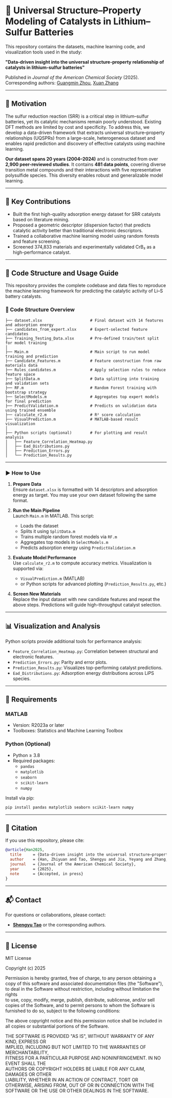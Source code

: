 # 📘 Universal Structure–Property Modeling of Catalysts in Lithium–Sulfur Batteries

This repository contains the datasets, machine learning code, and visualization tools used in the study:

**"Data-driven insight into the universal structure-property relationship of catalysts in lithium-sulfur batteries"**

Published in *Journal of the American Chemical Society* (2025).  
Corresponding authors: [Guangmin Zhou](mailto:guangminzhou@sz.tsinghua.edu.cn), [Xuan Zhang](mailto:xuanzhang@sz.tsinghua.edu.cn)

---

## 🧭 Motivation

The sulfur reduction reaction (SRR) is a critical step in lithium–sulfur batteries, yet its catalytic mechanisms remain poorly understood. Existing DFT methods are limited by cost and specificity. To address this, we develop a data-driven framework that extracts universal structure–property relationships (UQSPRs) from a large-scale, heterogeneous dataset and enables rapid prediction and discovery of effective catalysts using machine learning.

**Our dataset spans 20 years (2004–2024)** and is constructed from over **2,900 peer-reviewed studies**. It contains **481 data points**, covering diverse transition metal compounds and their interactions with five representative polysulfide species. This diversity enables robust and generalizable model learning.

---

## 🚀 Key Contributions

- Built the first high-quality adsorption energy dataset for SRR catalysts based on literature mining.
- Proposed a geometric descriptor (dispersion factor) that predicts catalytic activity better than traditional electronic descriptors.
- Trained a collaborative machine learning model using random forests and feature screening.
- Screened 374,833 materials and experimentally validated CrB₂ as a high-performance catalyst.

---

## 🔧 Code Structure and Usage Guide

This repository provides the complete codebase and data files to reproduce the machine learning framework for predicting the catalytic activity of Li–S battery catalysts.

### 📁 Code Structure Overview

```text
├── dataset.xlsx                     # Final dataset with 14 features and adsorption energy
├── candidates_from_expert.xlsx      # Expert-selected feature candidates
├── Training_Testing_Data.xlsx       # Pre-defined train/test split for model training
│
├── Main.m                           # Main script to run model training and prediction
├── Candidate_Features.m             # Feature construction from raw materials data
├── Rules_candidates.m               # Apply selection rules to reduce feature space
├── SplitData.m                      # Data splitting into training and validation sets
├── RF.m                             # Random Forest training with bootstrap strategy
├── SelectModels.m                   # Aggregates top expert models for final prediction
├── PredictValidation.m              # Predicts on validation data using trained ensemble
├── calculate_r2.m                   # R² score calculation
├── VisualPrediction.m               # MATLAB-based result visualization
│
├── Python scripts (optional)        # For plotting and result analysis
│   ├── Feature_Correlation_Heatmap.py
│   ├── Ead_Distributions.py
│   ├── Prediction_Errors.py
│   └── Prediction_Results.py
```

---

### ▶️ How to Use

1. **Prepare Data**  
   Ensure `dataset.xlsx` is formatted with 14 descriptors and adsorption energy as target. You may use your own dataset following the same format.

2. **Run the Main Pipeline**  
   Launch `Main.m` in MATLAB. This script:
   - Loads the dataset
   - Splits it using `SplitData.m`
   - Trains multiple random forest models via `RF.m`
   - Aggregates top models in `SelectModels.m`
   - Predicts adsorption energy using `PredictValidation.m`

3. **Evaluate Model Performance**  
   Use `calculate_r2.m` to compute accuracy metrics. Visualization is supported via:
   - `VisualPrediction.m` (MATLAB)
   - or Python scripts for advanced plotting (`Prediction_Results.py`, etc.)

4. **Screen New Materials**  
   Replace the input dataset with new candidate features and repeat the above steps. Predictions will guide high-throughput catalyst selection.

---

## 📊 Visualization and Analysis

Python scripts provide additional tools for performance analysis:

- `Feature_Correlation_Heatmap.py`: Correlation between structural and electronic features.
- `Prediction_Errors.py`: Parity and error plots.
- `Prediction_Results.py`: Visualizes top-performing catalyst predictions.
- `Ead_Distributions.py`: Adsorption energy distributions across LiPS species.

---

## 📌 Requirements

### MATLAB

- Version: R2023a or later
- Toolboxes: Statistics and Machine Learning Toolbox

### Python (Optional)

- Python ≥ 3.8  
- Required packages:
  - `pandas`
  - `matplotlib`
  - `seaborn`
  - `scikit-learn`
  - `numpy`

Install via pip:

```bash
pip install pandas matplotlib seaborn scikit-learn numpy
```

---

## 📜 Citation

If you use this repository, please cite:

```bibtex
@article{Han2025,
  title     = {Data-driven insight into the universal structure–property relationship of catalysts in lithium–sulfur batteries},
  author    = {Han, Zhiyuan and Tao, Shengyu and Jia, Yeyang and Zhang, Mengtian and Ma, Ruifei and Xiao, Xiao and Zhou, Jiaqi and Gao, Runhua and Cui, Kai and Wang, Tianshuai and Zhang, Xuan and Zhou, Guangmin},
  journal   = {Journal of the American Chemical Society},
  year      = {2025},
  note      = {Accepted, in press}
}
```

---

## 📬 Contact

For questions or collaborations, please contact:

- [**Shengyu Tao**](mailto:sytao@berkeley.edu) or the corresponding authors.

---

## 📄 License

MIT License

Copyright (c) 2025

Permission is hereby granted, free of charge, to any person obtaining a copy
of this software and associated documentation files (the "Software"), to deal
in the Software without restriction, including without limitation the rights  
to use, copy, modify, merge, publish, distribute, sublicense, and/or sell     
copies of the Software, and to permit persons to whom the Software is         
furnished to do so, subject to the following conditions:                      

The above copyright notice and this permission notice shall be included in all
copies or substantial portions of the Software.                               

THE SOFTWARE IS PROVIDED "AS IS", WITHOUT WARRANTY OF ANY KIND, EXPRESS OR    
IMPLIED, INCLUDING BUT NOT LIMITED TO THE WARRANTIES OF MERCHANTABILITY,      
FITNESS FOR A PARTICULAR PURPOSE AND NONINFRINGEMENT. IN NO EVENT SHALL THE   
AUTHORS OR COPYRIGHT HOLDERS BE LIABLE FOR ANY CLAIM, DAMAGES OR OTHER        
LIABILITY, WHETHER IN AN ACTION OF CONTRACT, TORT OR OTHERWISE, ARISING FROM, 
OUT OF OR IN CONNECTION WITH THE SOFTWARE OR THE USE OR OTHER DEALINGS IN THE 
SOFTWARE.

